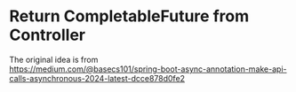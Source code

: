 # Return CompletableFuture from Controller

The original idea is from  
https://medium.com/@basecs101/spring-boot-async-annotation-make-api-calls-asynchronous-2024-latest-dcce878d0fe2
